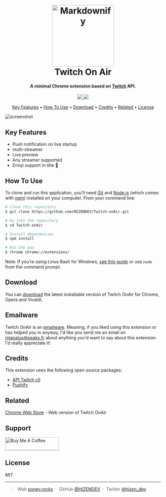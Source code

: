 
<h1 align="center">
  <br>
  <a href="https://chrome.google.com/webstore/detail/twitch-onair/cfpahffedpelmagicahepkjnnlnildif?hl=en"><img src="https://lh3.googleusercontent.com/xW9KMWaBQ9NaCYD_0Ib2Btdqw0Pa5XXiQXqZN5IHkfrKnw9245Gzz7T6cTpXrC4vVmu75x_qxg=w128-h128-e365" alt="Markdownify" width="200"></a>
  <br>
  Twitch On Air
  <br>
</h1>

<h4 align="center">A minimal Chrome extension based on  <a href="http://electron.atom.io" target="_blank">Twitch</a> API.</h4>

<p align="center">
  <a href="https://saythanks.io/to/HIZENDEV">
      <img src="https://img.shields.io/badge/SayThanks.io-%E2%98%BC-1EAEDB.svg">
  </a>
  <a href="https://paypal.me/MLAPALUS">
    <img src="https://img.shields.io/badge/$-donate-ff69b4.svg?maxAge=2592000&amp;style=flat">
  </a>
</p>

<p align="center">
  <a href="#key-features">Key Features</a> •
  <a href="#how-to-use">How To Use</a> •
  <a href="#download">Download</a> •
  <a href="#credits">Credits</a> •
  <a href="#related">Related</a> •
  <a href="#license">License</a>
</p>

![screenshot](https://lh3.googleusercontent.com/UQ3NG9QNFJFAN0lYLKTsSyroA3CCizzv84cTzjIQh6xsZTH53_V_UQx7D1Rf7Nx2qhUNcOU9Mw=w640-h400-e365)

## Key Features

* Push notification on live startup
* multi-streamer
* Live preview
* Any streamer supported
* Emoji support in title :tada:

## How To Use

To clone and run this application, you'll need [Git](https://git-scm.com) and [Node.js](https://nodejs.org/en/download/) (which comes with [npm](http://npmjs.com)) installed on your computer. From your command line:

```bash
# Clone this repository
$ git clone https://github.com/HIZENDEV/Twitch-onAir.git

# Go into the repository
$ cd Twitch-onAir

# Install dependencies
$ npm install

# Run the app
$ chrome chrome://extensions/
```

Note: If you're using Linux Bash for Windows, [see this guide](https://www.howtogeek.com/261575/how-to-run-graphical-linux-desktop-applications-from-windows-10s-bash-shell/) or use `node` from the command prompt.


## Download

You can [download](https://chrome.google.com/webstore/detail/twitch-onair/cfpahffedpelmagicahepkjnnlnildif?hl=en) the latest installable version of Twitch OnAir for Chrome, Opera and Vivaldi.

## Emailware

Twitch OnAir is an [emailware](https://en.wiktionary.org/wiki/emailware). Meaning, if you liked using this extension or has helped you in anyway, I'd like you send me an email on <mlapalus@peaks.fr> about anything you'd want to say about this extension. I'd really appreciate it!

## Credits

This extension uses the following open source packages:

- [API Twitch v5](https://dev.twitch.tv/)
- [Pushify](https://pushify.com/)

## Related

[Chrome Web Store](https://chrome.google.com/webstore/detail/twitch-onair/cfpahffedpelmagicahepkjnnlnildif?hl=en) - Web version of Twitch OnAir

## Support

<a href="https://www.buymeacoffee.com/5Zn8Xh3l9" target="_blank"><img src="https://www.buymeacoffee.com/assets/img/custom_images/purple_img.png" alt="Buy Me A Coffee" style="height: 41px !important;width: 174px !important;box-shadow: 0px 3px 2px 0px rgba(190, 190, 190, 0.5) !important;-webkit-box-shadow: 0px 3px 2px 0px rgba(190, 190, 190, 0.5) !important;" ></a>

## License

MIT

---

> Web [poney.rocks](https://poney.rocks) &nbsp;&middot;&nbsp;
> GitHub [@HIZENDEV](https://github.com/HIZENDEV) &nbsp;&middot;&nbsp;
> Twitter [@hizen_dev](https://twitter.com/hizen_dev)

